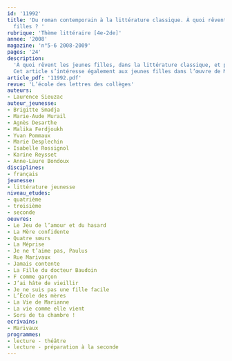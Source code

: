 ```yaml
---
id: '11992'
title: 'Du roman contemporain à la littérature classique. À quoi rêvent  les jeunes
  filles ? '
rubrique: 'Thème littéraire [4e-2de]'
annee: '2008'
magazine: 'n°5-6 2008-2009'
pages: '24'
description: 
  'À quoi rêvent les jeunes filles, dans la littérature classique, et plus particulièrement au théâtre, chez Molière, Marivaux, Musset, Giraudoux, Anouilh, et, aujourd’hui, dans les écritures féminines de jeunesse.
  Cet article s’intéresse également aux jeunes filles dans l’œuvre de Marivaux, ainsi qu’à une manière originale d’aborder cet auteur :  « Rue Marivaux », d’Yvan Pommaux. '
article_pdf: '11992.pdf'
revue: 'L’école des lettres des collèges'
auteurs:
- Laurence Sieuzac
auteur_jeunesse:
- Brigitte Smadja
- Marie-Aude Murail
- Agnès Desarthe
- Malika Ferdjoukh
- Yvan Pommaux
- Marie Desplechin
- Isabelle Rossignol
- Karine Reysset
- Anne-Laure Bondoux
disciplines:
- français
jeunesse:
- littérature jeunesse
niveau_etudes:
- quatrième
- troisième
- seconde
oeuvres:
- Le Jeu de l’amour et du hasard
- La Mère confidente
- Quatre sœurs
- La Méprise
- Je ne t’aime pas, Paulus
- Rue Marivaux
- Jamais contente
- La Fille du docteur Baudoin
- F comme garçon
- J’ai hâte de vieillir
- Je ne suis pas une fille facile
- L’École des mères
- La Vie de Marianne
- La vie comme elle vient
- Sors de ta chambre !
ecrivains:
- Marivaux
programmes:
- lecture - théâtre
- lecture - préparation à la seconde
---
```

